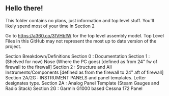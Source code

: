 ## Hello there!
This folder contains no plans, just information and top level stuff.
You'll likely spend most of your time in Section 2

Go to https://a360.co/3fVHbfW for the top level assembly model.
Top Level Files in this GitHub may not represent the most up to date version of the project.

Section Breakdown/Definitions
Section 0 : Documentation
Section 1 : (Shelved for now) Nose (Where the PC goes) [defined as from 24" fw of firewall to the firewall]
Section 2 : Structure and All Instruments/Components [defined as from the firewall to 24" aft of firewall]
Section 2A/2G : INSTRUMENT PANELS and panel templates. Letter designates type.
      Section 2A : Analog Panel Template (Steam Gauges and Radio Stack)
      Section 2G : Garmin G1000 based Cessna 172 Panel